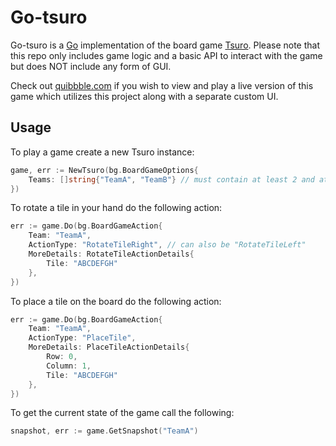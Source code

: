 # Go-tsuro

Go-tsuro is a [Go](https://golang.org) implementation of the board game [Tsuro](https://boardgamegeek.com/boardgame/16992/tsuro). Please note that this repo only includes game logic and a basic API to interact with the game but does NOT include any form of GUI.

Check out [quibbble.com](https://quibbble.com/paths) if you wish to view and play a live version of this game which utilizes this project along with a separate custom UI.

## Usage

To play a game create a new Tsuro instance:
```go
game, err := NewTsuro(bg.BoardGameOptions{
    Teams: []string{"TeamA", "TeamB"} // must contain at least 2 and at most 8 teams
})
```

To rotate a tile in your hand do the following action:
```go
err := game.Do(bg.BoardGameAction{
    Team: "TeamA",
    ActionType: "RotateTileRight", // can also be "RotateTileLeft"
    MoreDetails: RotateTileActionDetails{
        Tile: "ABCDEFGH"
    },
})
```

To place a tile on the board do the following action:
```go
err := game.Do(bg.BoardGameAction{
    Team: "TeamA",
    ActionType: "PlaceTile",
    MoreDetails: PlaceTileActionDetails{
        Row: 0,
        Column: 1,
        Tile: "ABCDEFGH"
    },
})
```

To get the current state of the game call the following:
```go
snapshot, err := game.GetSnapshot("TeamA")
```
